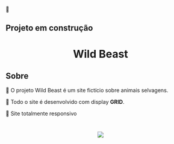 🚧 <h2>Projeto em construção</h2>

<h1 align='center'> Wild Beast</h1>

## Sobre

🐻 O projeto Wild Beast é um site fictício sobre animais selvagens.

🚩 Todo o site é desenvolvido com display <b>GRID</b>.

📱 Site totalmente responsivo

<h1 align='center' >
<img src='https://ik.imagekit.io/Willx/wild_vDpl7zliz.jpg?ik-sdk-version=javascript-1.4.3&updatedAt=1653076757357'>
</h1>